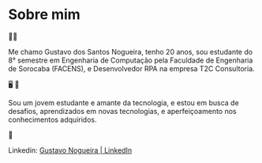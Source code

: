 # Sobre mim

:man_student:

Me chamo Gustavo dos Santos Nogueira, tenho 20 anos, sou estudante do 8° semestre em Engenharia de Computação pela Faculdade de Engenharia de Sorocaba (FACENS), e Desenvolvedor RPA na empresa T2C Consultoria.

:desktop_computer: :blue_heart: 

Sou um jovem estudante e amante da tecnologia, e estou em busca de desafios, aprendizados em novas tecnologias, e aperfeiçoamento nos conhecimentos adquiridos. 

:link:

Linkedin: [Gustavo Nogueira | LinkedIn](https://www.linkedin.com/in/gustavo-nogueira-53b9801b8/)

